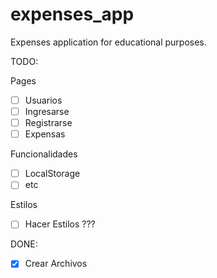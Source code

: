 # expenses_app

Expenses application for educational purposes.

TODO:

Pages

- [ ] Usuarios
- [ ] Ingresarse
- [ ] Registrarse
- [ ] Expensas

Funcionalidades

- [ ] LocalStorage
- [ ] etc

Estilos

- [ ] Hacer Estilos ???

DONE:

- [x] Crear Archivos
